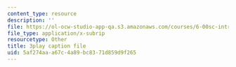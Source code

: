```yaml
---
content_type: resource
description: ''
file: https://ol-ocw-studio-app-qa.s3.amazonaws.com/courses/6-00sc-introduction-to-computer-science-and-programming-spring-2011/5af274aaa67c4a89bc8371d859d9f265_B8is52oxHBw.srt
file_type: application/x-subrip
resourcetype: Other
title: 3play caption file
uid: 5af274aa-a67c-4a89-bc83-71d859d9f265
---
```

